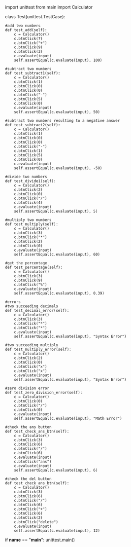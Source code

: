 import unittest
from main import Calculator


class Test(unittest.TestCase):

    #add two numbers
    def test_add(self):
        c = Calculator() 
        c.btnClick(7)
        c.btnClick("+")
        c.btnClick(9)
        c.btnClick(3)
        c.evaluate(input)
        self.assertEqual(c.evaluate(input), 100)

    #subtract two numbers
    def test_subtract1(self):
        c = Calculator() 
        c.btnClick(1)
        c.btnClick(0)
        c.btnClick(0)
        c.btnClick("-")
        c.btnClick(5)
        c.btnClick(0)
        c.evaluate(input)
        self.assertEqual(c.evaluate(input), 50)

    #subtract two numbers resulting to a negative answer
    def test_subtract2(self):
        c = Calculator() 
        c.btnClick(1)
        c.btnClick(0)
        c.btnClick(0)
        c.btnClick("-")
        c.btnClick(1)
        c.btnClick(5)
        c.btnClick(0)
        c.evaluate(input)
        self.assertEqual(c.evaluate(input), -50)
    
    #divide two numbers
    def test_divide1(self):
        c = Calculator() 
        c.btnClick(2)
        c.btnClick(0)
        c.btnClick("/")
        c.btnClick(4)
        c.evaluate(input)
        self.assertEqual(c.evaluate(input), 5)

    #multiply two numbers
    def test_multiply(self):
        c = Calculator() 
        c.btnClick(3)
        c.btnClick("*")
        c.btnClick(2)
        c.btnClick(0)
        c.evaluate(input)
        self.assertEqual(c.evaluate(input), 60)
    
    #get the percentage
    def test_percentage(self):
        c = Calculator() 
        c.btnClick(3)
        c.btnClick(9)
        c.btnClick("%")
        c.evaluate(input)
        self.assertEqual(c.evaluate(input), 0.39)

    #errors
    #two succeeding decimals
    def test_decimal_error(self):
        c = Calculator() 
        c.btnClick(3)
        c.btnClick("*")
        c.btnClick("*")
        c.evaluate(input)
        self.assertEqual(c.evaluate(input), "Syntax Error")

    #two succeeding multiply
    def test_multiply_error(self):
        c = Calculator() 
        c.btnClick(2)
        c.btnClick(0)
        c.btnClick("x")
        c.btnClick("x")
        c.evaluate(input)
        self.assertEqual(c.evaluate(input), "Syntax Error")
    
    #zero division error
    def test_zero_division_error(self):
        c = Calculator() 
        c.btnClick(0)
        c.btnClick("/")
        c.btnClick(0)
        c.evaluate(input)
        self.assertEqual(c.evaluate(input), "Math Error")
    
    #check the ans button
    def test_check_ans_btn(self):
        c = Calculator() 
        c.btnClick(3)
        c.btnClick(6)
        c.btnClick("/")
        c.btnClick(6)
        c.evaluate(input)
        c.btnClick("ans")
        c.evaluate(input)
        self.assertEqual(c.evaluate(input), 6)
    
    #check the del button
    def test_check_ans_btn(self):
        c = Calculator() 
        c.btnClick(3)
        c.btnClick(6)
        c.btnClick("/")
        c.btnClick(6)
        c.btnClick("+")
        c.btnClick(6)
        c.btnClick(2)
        c.btnClick("delete")
        c.evaluate(input)
        self.assertEqual(c.evaluate(input), 12)


if __name__ == "__main__":
    unittest.main()
